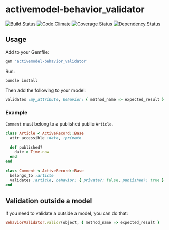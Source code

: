 # activemodel-behavior_validator

[![Build Status](https://travis-ci.org/increments/activemodel-behavior_validator.svg?branch=master)](https://travis-ci.org/increments/activemodel-behavior_validator) [![Code Climate](https://codeclimate.com/github/increments/activemodel-behavior_validator/badges/gpa.svg)](https://codeclimate.com/github/increments/activemodel-behavior_validator) [![Coverage Status](https://coveralls.io/repos/increments/activemodel-behavior_validator/badge.svg)](https://coveralls.io/r/increments/activemodel-behavior_validator) [![Dependency Status](https://gemnasium.com/increments/activemodel-behavior_validator.svg)](https://gemnasium.com/increments/activemodel-behavior_validator)

## Usage

Add to your Gemfile:

```rb
gem 'activemodel-behavior_validator'
```

Run:

```
bundle install
```

Then add the following to your model:

```rb
validates :my_attribute, behavior: { method_name => expected_result }
```

### Example

`Comment` must belong to a published public `Article`.

```rb
class Article < ActiveRecord::Base
  attr_accessible :date, :private

  def published?
    date > Time.now
  end
end

class Comment < ActiveRecord::Base
  belongs_to :article
  validates :article, behavior: { private?: false, published?: true }
end
```

## Validation outside a model

If you need to validate a outside a model, you can do that:

```rb
BehaviorValidator.valid?(object, { method_name => expected_result }
```
